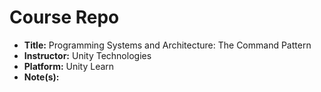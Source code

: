 # Course Repo

- **Title:** Programming Systems and Architecture: The Command Pattern
- **Instructor:** Unity Technologies
- **Platform:** Unity Learn
- **Note(s):**
